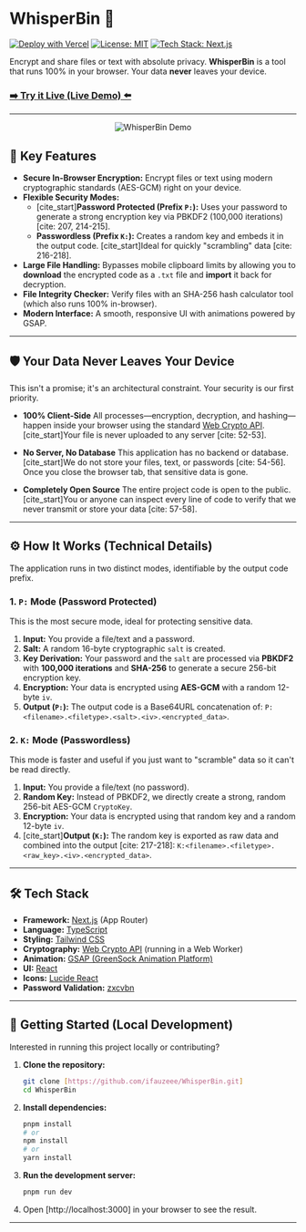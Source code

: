 # WhisperBin 🤫

[![Deploy with Vercel](https://vercel.com/button)](https://vercel.com/new/clone?repository-url=https%3A%F%2F%2Fgithub.com%2Fifauzeee%2FWhisperBin)
[![License: MIT](https://img.shields.io/badge/License-MIT-blue.svg)](https://opensource.org/licenses/MIT)
[![Tech Stack: Next.js](https://img.shields.io/badge/tech-Next.js-black?logo=nextdotjs)](https://nextjs.org/)

Encrypt and share files or text with absolute privacy. **WhisperBin** is a tool that runs 100% in your browser. Your data **never** leaves your device.

### [➡️ Try it Live (Live Demo) ⬅️](https://whisper-bin.vercel.app/)

---

<p align="center">
  <img src="https://via.placeholder.com/1200x600.png?text=Replace+me+with+a+Screenshot+or+GIF+demo!" alt="WhisperBin Demo">
</p>

## 🚀 Key Features

* **Secure In-Browser Encryption:** Encrypt files or text using modern cryptographic standards (AES-GCM) right on your device.
* **Flexible Security Modes:**
    * [cite_start]**Password Protected (Prefix `P:`):** Uses your password to generate a strong encryption key via PBKDF2 (100,000 iterations) [cite: 207, 214-215].
    * **Passwordless (Prefix `K:`):** Creates a random key and embeds it in the output code. [cite_start]Ideal for quickly "scrambling" data [cite: 216-218].
* **Large File Handling:** Bypasses mobile clipboard limits by allowing you to **download** the encrypted code as a `.txt` file and **import** it back for decryption.
* **File Integrity Checker:** Verify files with an SHA-256 hash calculator tool (which also runs 100% in-browser).
* **Modern Interface:** A smooth, responsive UI with animations powered by GSAP.

---

## 🛡️ Your Data Never Leaves Your Device

This isn't a promise; it's an architectural constraint. Your security is our first priority.

* **100% Client-Side**
    All processes—encryption, decryption, and hashing—happen inside your browser using the standard [Web Crypto API](https://developer.mozilla.org/en-US/docs/Web/API/Web_Crypto_API). [cite_start]Your file is never uploaded to any server [cite: 52-53].

* **No Server, No Database**
    This application has no backend or database. [cite_start]We do not store your files, text, or passwords [cite: 54-56]. Once you close the browser tab, that sensitive data is gone.

* **Completely Open Source**
    The entire project code is open to the public. [cite_start]You or anyone can inspect every line of code to verify that we never transmit or store your data [cite: 57-58].

---

## ⚙️ How It Works (Technical Details)

The application runs in two distinct modes, identifiable by the output code prefix.

### 1. `P:` Mode (Password Protected)

This is the most secure mode, ideal for protecting sensitive data.

1.  **Input:** You provide a file/text and a password.
2.  **Salt:** A random 16-byte cryptographic `salt` is created.
3.  **Key Derivation:** Your password and the `salt` are processed via **PBKDF2** with **100,000 iterations** and **SHA-256** to generate a secure 256-bit encryption key.
4.  **Encryption:** Your data is encrypted using **AES-GCM** with a random 12-byte `iv`.
5.  **Output (`P:`):** The output code is a Base64URL concatenation of:
    `P:<filename>.<filetype>.<salt>.<iv>.<encrypted_data>`.

### 2. `K:` Mode (Passwordless)

This mode is faster and useful if you just want to "scramble" data so it can't be read directly.

1.  **Input:** You provide a file/text (no password).
2.  **Random Key:** Instead of PBKDF2, we directly create a strong, random 256-bit AES-GCM `CryptoKey`.
3.  **Encryption:** Your data is encrypted using that random key and a random 12-byte `iv`.
4.  [cite_start]**Output (`K:`):** The random key is exported as raw data and combined into the output [cite: 217-218]:
    `K:<filename>.<filetype>.<raw_key>.<iv>.<encrypted_data>`.

---

## 🛠️ Tech Stack

* **Framework:** [Next.js](https://nextjs.org/) (App Router)
* **Language:** [TypeScript](https://www.typescriptlang.org/)
* **Styling:** [Tailwind CSS](https://tailwindcss.com/)
* **Cryptography:** [Web Crypto API](https://developer.mozilla.org/en-US/docs/Web/API/Web_Crypto_API) (running in a Web Worker)
* **Animation:** [GSAP (GreenSock Animation Platform)](https://gsap.com/)
* **UI:** [React](https://reactjs.org/)
* **Icons:** [Lucide React](https://lucide.dev/)
* **Password Validation:** [zxcvbn](https://github.com/dropbox/zxcvbn)

---

## 🏁 Getting Started (Local Development)

Interested in running this project locally or contributing?

1.  **Clone the repository:**
    ```bash
    git clone [https://github.com/ifauzeee/WhisperBin.git]
    cd WhisperBin
    ```

2.  **Install dependencies:**
    ```bash
    pnpm install
    # or
    npm install
    # or
    yarn install
    ```

3.  **Run the development server:**
    ```bash
    pnpm run dev
    ```

4.  Open [http://localhost:3000] in your browser to see the result.

---

